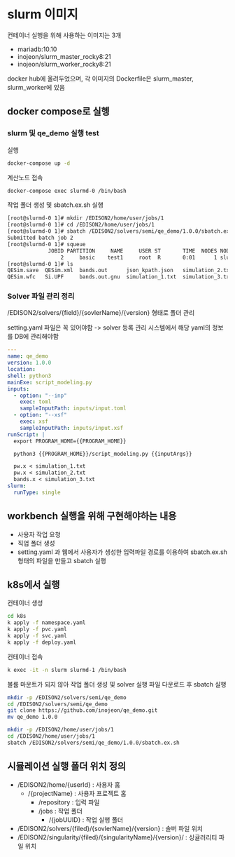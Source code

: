 # slurm 이미지

컨테이너 실행을 위해 사용하는 이미지는 3개

- mariadb:10.10
- inojeon/slurm_master_rocky8:21
- inojeon/slurm_worker_rocky8:21

docker hub에 올려두었으며, 각 이미지의 Dockerfile은 slurm_master, slurm_worker에 있음

## docker compose로 실헹

### slurm 및 qe_demo 실행 test

실행

```bash
docker-compose up -d
```

계산노드 접속

```bash
docker-compose exec slurmd-0 /bin/bash
```

작업 폴더 생성 및 sbatch.ex.sh 실행

```bash
[root@slurmd-0 1]# mkdir /EDISON2/home/user/jobs/1
[root@slurmd-0 1]# cd /EDISON2/home/user/jobs/1
[root@slurmd-0 1]# sbatch /EDISON2/solvers/semi/qe_demo/1.0.0/sbatch.ex.sh
Submitted batch job 2
[root@slurmd-0 1]# squeue
             JOBID PARTITION     NAME     USER ST       TIME  NODES NODELIST(REASON)
                 2     basic    test1     root  R       0:01      1 slurmd-0
[root@slurmd-0 1]# ls
QESim.save  QESim.xml  bands.out      json_kpath.json   simulation_2.txt  std.err
QESim.wfc   Si.UPF     bands.out.gnu  simulation_1.txt  simulation_3.txt  std.out
```

### Solver 파일 관리 정리

/EDISON2/solvers/{field}/{sovlerName}/{version} 형태로 폴더 관리

setting.yaml 파일은 꼭 있어야함
-> solver 등록 관리 시스템에서 해당 yaml의 정보를 DB에 관리해야함

```yaml
---
name: qe_demo
version: 1.0.0
location:
shell: python3
mainExe: script_modeling.py
inputs:
  - option: "--inp"
    exec: toml
    sampleInputPath: inputs/input.toml
  - option: "--xsf"
    exec: xsf
    sampleInputPath: inputs/input.xsf
runScript: |
  export PROGRAM_HOME={{PROGRAM_HOME}}

  python3 {{PROGRAM_HOME}}/script_modeling.py {{inputArgs}}

  pw.x < simulation_1.txt
  pw.x < simulation_2.txt
  bands.x < simulation_3.txt
slurm:
  runType: single
```

## workbench 실행을 위해 구현해야하는 내용

- 사용자 작업 요청
- 직업 폴더 생성
- setting.yaml 과 웹에서 사용자가 생성한 입력파일 경로를 이용하여 sbatch.ex.sh 형태의 파일을 만들고 sbatch 실행

## k8s에서 실행

컨테이너 생성

```bash
cd k8s
k apply -f namespace.yaml
k apply -f pvc.yaml
k apply -f svc.yaml
k apply -f deploy.yaml
```

컨테이너 접속

```bash
k exec -it -n slurm slurmd-1 /bin/bash
```

볼륨 마운트가 되지 않아 작업 폴더 생성 및 solver 실행 파일 다운로드 후 sbatch 실행

```bash
mkdir -p /EDISON2/solvers/semi/qe_demo
cd /EDISON2/solvers/semi/qe_demo
git clone https://github.com/inojeon/qe_demo.git
mv qe_demo 1.0.0

mkdir -p /EDISON2/home/user/jobs/1
cd /EDISON2/home/user/jobs/1
sbatch /EDISON2/solvers/semi/qe_demo/1.0.0/sbatch.ex.sh
```

## 시뮬레이션 실행 폴더 위치 정의

- /EDISON2/home/{userId} : 사용자 홈
  - /{projectName} : 사용자 프로젝트 홈
    - /repository : 입력 파일
    - /jobs : 작업 폴더
      - /{jobUUID} : 작업 실행 폴더
- /EDISON2/solvers/{filed}/{sovlerName}/{version} : 솔버 파일 위치
- /EDISON2/singularity/{filed}/{singularityName}/{version}/ : 싱귤러리티 파일 위치
